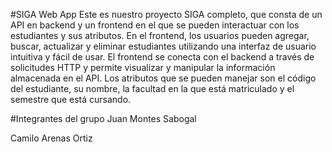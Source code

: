 #SIGA Web App
Este es nuestro proyecto SIGA completo, que consta de un API en backend y un frontend en el que se pueden interactuar con los estudiantes y sus atributos. En el frontend, los usuarios pueden agregar, buscar, actualizar y eliminar estudiantes utilizando una interfaz de usuario intuitiva y fácil de usar. El frontend se conecta con el backend a través de solicitudes HTTP y permite visualizar y manipular la información almacenada en el API. Los atributos que se pueden manejar son el código del estudiante, su nombre, la facultad en la que está matriculado y el semestre que está cursando.

#Integrantes del grupo
Juan Montes Sabogal

Camilo Arenas Ortiz
